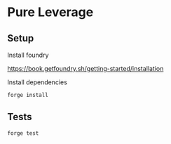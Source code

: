 # Pure Leverage


## Setup

Install foundry 

https://book.getfoundry.sh/getting-started/installation

Install dependencies

```sh
forge install
```

## Tests

```sh
forge test
```



